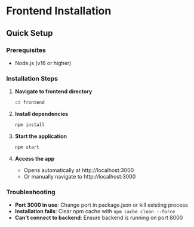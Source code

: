 # Frontend Installation

## Quick Setup

### Prerequisites
- Node.js (v16 or higher)

### Installation Steps

1. **Navigate to frontend directory**
   ```bash
   cd frontend
   ```

2. **Install dependencies**
   ```bash
   npm install
   ```

3. **Start the application**
   ```bash
   npm start
   ```

4. **Access the app**
   - Opens automatically at http://localhost:3000
   - Or manually navigate to http://localhost:3000

### Troubleshooting

- **Port 3000 in use**: Change port in package.json or kill existing process
- **Installation fails**: Clear npm cache with `npm cache clean --force`
- **Can't connect to backend**: Ensure backend is running on port 8000 